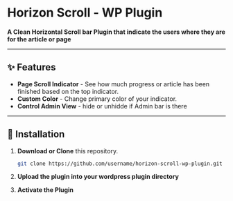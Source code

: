 # Horizon Scroll - WP Plugin

**A Clean Horizontal Scroll bar Plugin that indicate the users where they are for the article or page**

---



## ✨ Features

- **Page Scroll Indicator** - See how much progress or article has been finished based on the top indicator.
- **Custom Color** - Change primary color of your indicator.
- **Control Admin View** - hide or unhidde if Admin bar is there

---

## 🚀 Installation

1. **Download or Clone** this repository.
   ```bash
   git clone https://github.com/username/horizon-scroll-wp-plugin.git

2. **Upload the plugin into your wordpress plugin directory**

3. **Activate the Plugin**

